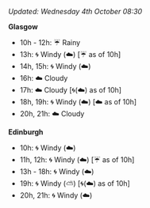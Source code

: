 *Updated: Wednesday 4th October 08:30*

**Glasgow**

* 10h - 12h: :umbrella: Rainy
* 13h: :cyclone: Windy (:cloud:) [:umbrella: as of 10h]
* 14h, 15h: :cyclone: Windy (:cloud:)
* 16h: :cloud: Cloudy
* 17h: :cloud: Cloudy [:cyclone:(:cloud:) as of 10h]
* 18h, 19h: :cyclone: Windy (:cloud:) [:cloud: as of 10h]
* 20h, 21h: :cloud: Cloudy

**Edinburgh**

* 10h: :cyclone: Windy (:cloud:)
* 11h, 12h: :cyclone: Windy (:cloud:) [:umbrella: as of 10h]
* 13h - 18h: :cyclone: Windy (:cloud:)
* 19h: :cyclone: Windy (:partly_sunny:) [:cyclone:(:cloud:) as of 10h]
* 20h, 21h: :cyclone: Windy (:cloud:)

